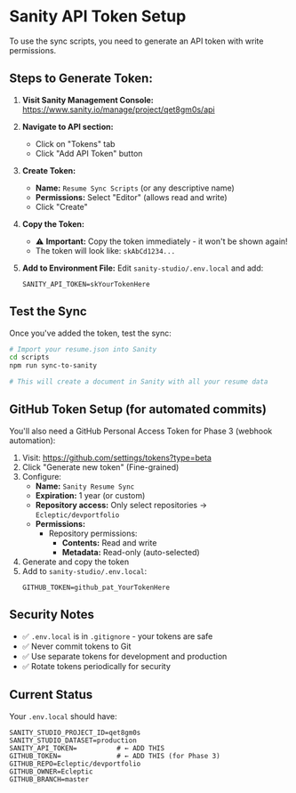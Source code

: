 # Sanity API Token Setup

To use the sync scripts, you need to generate an API token with write permissions.

## Steps to Generate Token:

1. **Visit Sanity Management Console:**
   https://www.sanity.io/manage/project/qet8gm0s/api

2. **Navigate to API section:**
   - Click on "Tokens" tab
   - Click "Add API Token" button

3. **Create Token:**
   - **Name:** `Resume Sync Scripts` (or any descriptive name)
   - **Permissions:** Select "Editor" (allows read and write)
   - Click "Create"

4. **Copy the Token:**
   - ⚠️ **Important:** Copy the token immediately - it won't be shown again!
   - The token will look like: `skAbCd1234...`

5. **Add to Environment File:**
   Edit `sanity-studio/.env.local` and add:
   ```
   SANITY_API_TOKEN=skYourTokenHere
   ```

## Test the Sync

Once you've added the token, test the sync:

```bash
# Import your resume.json into Sanity
cd scripts
npm run sync-to-sanity

# This will create a document in Sanity with all your resume data
```

## GitHub Token Setup (for automated commits)

You'll also need a GitHub Personal Access Token for Phase 3 (webhook automation):

1. Visit: https://github.com/settings/tokens?type=beta
2. Click "Generate new token" (Fine-grained)
3. Configure:
   - **Name:** `Sanity Resume Sync`
   - **Expiration:** 1 year (or custom)
   - **Repository access:** Only select repositories → `Ecleptic/devportfolio`
   - **Permissions:**
     - Repository permissions:
       - **Contents:** Read and write
       - **Metadata:** Read-only (auto-selected)
4. Generate and copy the token
5. Add to `sanity-studio/.env.local`:
   ```
   GITHUB_TOKEN=github_pat_YourTokenHere
   ```

## Security Notes

- ✅ `.env.local` is in `.gitignore` - your tokens are safe
- ✅ Never commit tokens to Git
- ✅ Use separate tokens for development and production
- ✅ Rotate tokens periodically for security

## Current Status

Your `.env.local` should have:
```env
SANITY_STUDIO_PROJECT_ID=qet8gm0s
SANITY_STUDIO_DATASET=production
SANITY_API_TOKEN=          # ← ADD THIS
GITHUB_TOKEN=              # ← ADD THIS (for Phase 3)
GITHUB_REPO=Ecleptic/devportfolio
GITHUB_OWNER=Ecleptic
GITHUB_BRANCH=master
```
